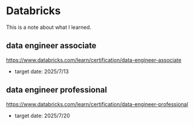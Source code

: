 # Databricks
This is a note about what I learned.

## data engineer associate
https://www.databricks.com/learn/certification/data-engineer-associate

- target date: 2025/7/13

## data engineer professional
https://www.databricks.com/learn/certification/data-engineer-professional

- target date: 2025/7/20